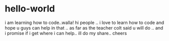 # hello-world
i am learning how to code..walla!
hi people .. i love to learn how to code and hope u guys can help in that .. as far as the teacher colt said u will do .. and i promise if i get where i can help.. ill do my share.. cheers
